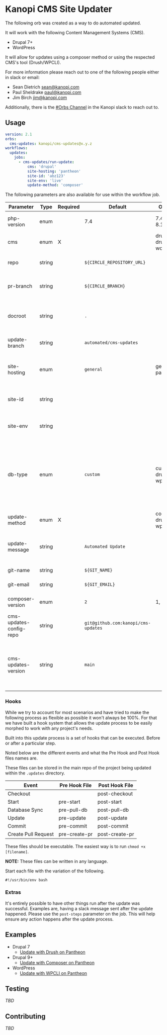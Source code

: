 # Kanopi CMS Site Updater

The following orb was created as a way to do automated updated.

It will work with the following Content Management Systems (CMS).

- Drupal 7+
- WordPress

It will allow for updates using a composer method or using the respected 
CMS's tool (Drush/WPCLI).

For more information please reach out to one of the following people either in slack or email:

* Sean Dietrich <sean@kanopi.com>
* Paul Sheldrake <paul@kanopi.com>
* Jim Birch <jim@kanopi.com>

Additionally, there is the [#Orbs Channel](https://kanopi.slack.com/archives/CUBC4Q1B4) in the Kanopi
slack to reach out to.

## Usage

```yaml
version: 2.1
orbs:
  cms-updates: kanopi/cms-updates@x.y.z
workflows:
  updates:
    jobs:
      - cms-updates/run-update:
          cms: 'drupal'
          site-hosting: 'pantheon'
          site-id: 'abz123'
          site-env: 'live'
          update-method: 'composer'
```

The following parameters are also available for use within the workflow job.

Parameter | Type | Required | Default | Options | Description
----------|------|----------|---------|---------|-------------
php-version | enum | | 7.4 | 7.4, 8.0, 8.1| The PHP Version to use for the build.
cms | enum | X | | drupal, drupal7, wordpress | The CMS we should be running updates on.
repo | string | | `${CIRCLE_REPOSITORY_URL}` | | The url of the repository to clone.
pr-branch | string | | `${CIRCLE_BRANCH}` | | What branch should we be creating a Pull Request For.
docroot | string | | `.` | | The location where the projects document root is. Examples are web, docroot, http.
update-branch | string | | `automated/cms-updates` | | The name of the branch to run updates in.
site-hosting | enum | | `general` | general, pantheon | The name of the hosting set up to use. This will provide the stacks for the project.
site-id | string | | | | The site name/id on the hosting provider to pull the database from.
site-env | string | | | | The environment on the hosting provider to pull the database from.
db-type | enum | | `custom` | custom, drush, wpcli | The process used for pulling a database from the remote hosting provider. **NOTE** This is only used _IF_ the site-hosting is *NOT* one of the following acquia, pantheon, wpengine.
update-method | enum | X | | composer, drush, wpcli | The process to pull updates for the cms..
update-message | string | | `Automated Update` | | The commit message used for any updates committed to the project. 
git-name | string | | `${GIT_NAME}` | | The name to commit items as.
git-email | string | | `${GIT_EMAIL}` | | The email to commit items as.
composer-version | enum | | `2` | 1, 2 | The version of composer to install and use.
cms-updates-config-repo | string | | `git@github.com:kanopi/cms-updates` | | The repo where configuration is stored for everything.
cms-updates-version | string | | `main` | | The branch/commit/tag to checkout and use for the configuration. This will changed based upon the version published.

### Hooks

While we try to account for most scenarios and have tried to make the following process as flexible as possible it won't 
always be 100%. For that we have built a hook system that allows the update process to be easily morphed to work with 
any project's needs.

Built into this update process is a set of hooks that can be executed. Before or after a particular step.

Noted below are the different events and what the Pre Hook and Post Hook files names are.

These files can be stored in the main repo of the project being updated within the `.updates` directory.

Event | Pre Hook File | Post Hook File
------|---------------|---------------
Checkout |  | post-checkout
Start | pre-start | post-start
Database Sync | pre-pull-db | post-pull-db 
Update | pre-update | post-update
Commit | pre-commit | post-commit
Create Pull Request | pre-create-pr | post-create-pr

These files should be executable. The easiest way is to run `chmod +x [filename]`.

**NOTE:** These files can be written in any language.

Start each file with the variation of the following.

```shell
#!/usr/bin/env bash
```

### Extras

It's entirely possible to have other things run after the update was successful. Examples are, having a slack message 
sent after the update happened. Please use the `post-steps` parameter on the job. This will help ensure any action 
happens after the update process.

## Examples

- Drupal 7
  - [Update with Drush on Pantheon](src/examples/run-update-pantheon-drupal7-drush.yml)
- Drupal 9+
  - [Update with Composer on Pantheon](src/examples/run-update-pantheon-drupal-composer.yml)
- WordPress
  - [Update with WPCLI on Pantheon](src/examples/run-update-pantheon-wordpress-wpcli.yml)

## Testing

_TBD_

## Contributing

_TBD_